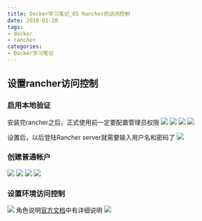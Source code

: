 ```yaml
---
title: Docker学习笔记_05 Rancher的访问控制
date: 2018-01-20
tags:
- docker
- rancher
categories:
- Docker学习笔记
---
```



## 设置rancher访问控制
### 启用本地验证
安装完rancher之后，正式使用前一定要配置管理员权限
![](http://p2c0rtsgc.bkt.clouddn.com/0118_rancher_01.png)
![](http://p2c0rtsgc.bkt.clouddn.com/0118_rancher_02.png)
![](http://p2c0rtsgc.bkt.clouddn.com/0118_rancher_03.png)
![](http://p2c0rtsgc.bkt.clouddn.com/0118_rancher_05.png)

设置后，以后登陆Rancher server就需要输入用户名和密码了
![](http://p2c0rtsgc.bkt.clouddn.com/0118_rancher_04.png)

### 创建普通帐户
![](http://p2c0rtsgc.bkt.clouddn.com/0118_rancher_06.png)
![](http://p2c0rtsgc.bkt.clouddn.com/0118_rancher_07.png)
![](http://p2c0rtsgc.bkt.clouddn.com/0118_rancher_08.png)
![](http://p2c0rtsgc.bkt.clouddn.com/0118_rancher_09.png)

### 设置环境访问控制
![](http://p2c0rtsgc.bkt.clouddn.com/0207_rancher_06.png)
角色说明[官方文档](http://rancher.com/docs/rancher/v1.6/zh/environments/#成员角色)中有详细说明
![](http://p2c0rtsgc.bkt.clouddn.com/0207_rancher_07.png)
